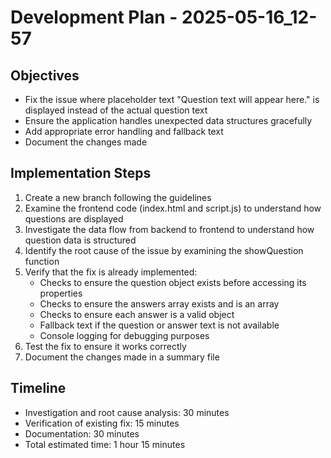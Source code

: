 # Development Plan - 2025-05-16_12-57

## Objectives
- Fix the issue where placeholder text "Question text will appear here." is displayed instead of the actual question text
- Ensure the application handles unexpected data structures gracefully
- Add appropriate error handling and fallback text
- Document the changes made

## Implementation Steps
1. Create a new branch following the guidelines
2. Examine the frontend code (index.html and script.js) to understand how questions are displayed
3. Investigate the data flow from backend to frontend to understand how question data is structured
4. Identify the root cause of the issue by examining the showQuestion function
5. Verify that the fix is already implemented:
   - Checks to ensure the question object exists before accessing its properties
   - Checks to ensure the answers array exists and is an array
   - Checks to ensure each answer is a valid object
   - Fallback text if the question or answer text is not available
   - Console logging for debugging purposes
6. Test the fix to ensure it works correctly
7. Document the changes made in a summary file

## Timeline
- Investigation and root cause analysis: 30 minutes
- Verification of existing fix: 15 minutes
- Documentation: 30 minutes
- Total estimated time: 1 hour 15 minutes
